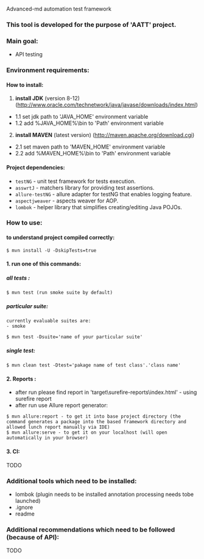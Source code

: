  Advanced-md automation test framework
### This tool is developed for the purpose of 'AATT' project.

### Main goal:
- API testing

### Environment requirements: 
#### How to install:

1. **install JDK** (version 8-12) (http://www.oracle.com/technetwork/java/javase/downloads/index.html)
- 1.1 set jdk path to 'JAVA_HOME' environment variable
- 1.2 add %JAVA_HOME%\bin to 'Path' environment variable

2. **install MAVEN** (latest version) (http://maven.apache.org/download.cgi)
- 2.1 set maven path to 'MAVEN_HOME' environment variable
- 2.2 add %MAVEN_HOME%\bin to 'Path' environment variable


#### Project dependencies:
* `testNG` - unit test framework for tests execution.
* `asswrtJ` - matchers library for providing test assertions.
* `allure-testNG` - allure adapter for testNG that enables logging feature.
* `aspectjweaver` - aspects weaver for AOP.
* `lombok` - helper library that simplifies creating/editing Java POJOs.
         
### How to use:
#### to understand project compiled correctly:
```
$ mvn install -U -DskipTests=true
```

#### 1. run one of this commands:
##### all tests :
```
$ mvn test (run smoke suite by default)
```

##### particular suite:
```
currently evaluable suites are: 
- smoke

$ mvn test -Dsuite='name of your particular suite'
```

##### single test:
```
$ mvn clean test -Dtest='pakage name of test class'.'class name'
```

#### 2. Reports :
- after run please find report in 'target\surefire-reports\index.html' - using surefire report
- after run use Allure report generator: 
```
$ mvn allure:report - to get it into base project directory (the command generates a package into the based framework directory and allowed lunch report manually via IDE)
$ mvn allure:serve - to get it on your localhost (will open automatically in your browser)
```

#### 3. CI: 
 TODO

### Additional tools which need to be installed:
- lombok (plugin needs to be installed annotation processing needs tobe launched)
- .ignore
- readme

### Additional recommendations which need to be followed (because of API):
 TODO
